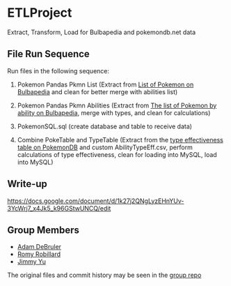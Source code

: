 # ETLProject
Extract, Transform, Load for Bulbapedia and pokemondb.net data

## File Run Sequence
Run files in the following sequence:
1. Pokemon Pandas Pkmn List (Extract from [List of Pokemon on Bulbapedia](https://bulbapedia.bulbagarden.net/wiki/List_of_Pok%C3%A9mon_by_National_Pok%C3%A9dex_number) and clean for better merge with abilities list)

2. Pokemon Pandas Pkmn Abilities (Extract from [The list of Pokemon by ability on Bulbapedia](https://bulbapedia.bulbagarden.net/wiki/List_of_Pok%C3%A9mon_by_Ability), merge with types, and clean for calculations)

3. PokemonSQL.sql (create database and table to receive data)

4. Combine PokeTable and TypeTable (Extract from the [type effectiveness table on PokemonDB](https://pokemondb.net/type) and custom AbilityTypeEff.csv, perform calculations of type effectiveness, clean for loading into MySQL, load into MySQL)

## Write-up
https://docs.google.com/document/d/1k27j2QNgLyzEHnYUv-3YcWrj7_x4Jk5_k96GStwUNCQ/edit

## Group Members
- [Adam DeBruler](https://github.com/Adebruler)
- [Romy Robillard](https://github.com/RomyRobi)
- [Jimmy Yu](https://github.com/minqiuyu)

The original files and commit history may be seen in the [group repo](https://github.com/RomyRobi/ETLProject/tree/master)
